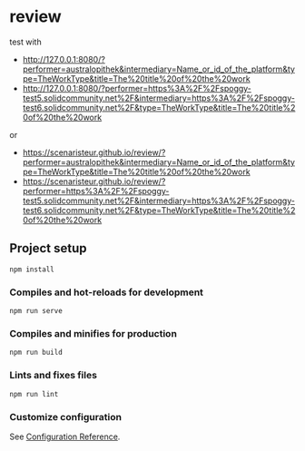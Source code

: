 # review

test with

- http://127.0.0.1:8080/?performer=australopithek&intermediary=Name_or_id_of_the_platform&type=TheWorkType&title=The%20title%20of%20the%20work
-  http://127.0.0.1:8080/?performer=https%3A%2F%2Fspoggy-test5.solidcommunity.net%2F&intermediary=https%3A%2F%2Fspoggy-test6.solidcommunity.net%2F&type=TheWorkType&title=The%20title%20of%20the%20work

or

- https://scenaristeur.github.io/review/?performer=australopithek&intermediary=Name_or_id_of_the_platform&type=TheWorkType&title=The%20title%20of%20the%20work
- https://scenaristeur.github.io/review/?performer=https%3A%2F%2Fspoggy-test5.solidcommunity.net%2F&intermediary=https%3A%2F%2Fspoggy-test6.solidcommunity.net%2F&type=TheWorkType&title=The%20title%20of%20the%20work



## Project setup
```
npm install
```

### Compiles and hot-reloads for development
```
npm run serve
```

### Compiles and minifies for production
```
npm run build
```

### Lints and fixes files
```
npm run lint
```

### Customize configuration
See [Configuration Reference](https://cli.vuejs.org/config/).
